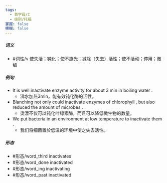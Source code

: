 ```yaml
---
tags:
  - 首字母/I
  - 级别/托福
掌握: false
模糊: false
---
```

##### 词义
- #词性/v  使失活；钝化；使不旋光；减除（失去）活性；使不活动；停用；撤编
##### 例句
- It is well inactivate enzyme activity for about 3 min in boiling water .
	- 沸水加热3min，能有效钝化酶的活性。
- Blanching not only could inactivate enzymes of chlorophyll , but also reduced the amount of microbes .
	- 烫漂不仅可以钝化叶绿素酶，而且可以降低微生物的数量。
- We put bacteria in an environment at low temperature to inactivate them .
	- 我们将细菌置於低温的环境中使之失去活性。
##### 形态
- #形态/word_third inactivates
- #形态/word_done inactivated
- #形态/word_ing inactivating
- #形态/word_past inactivated
